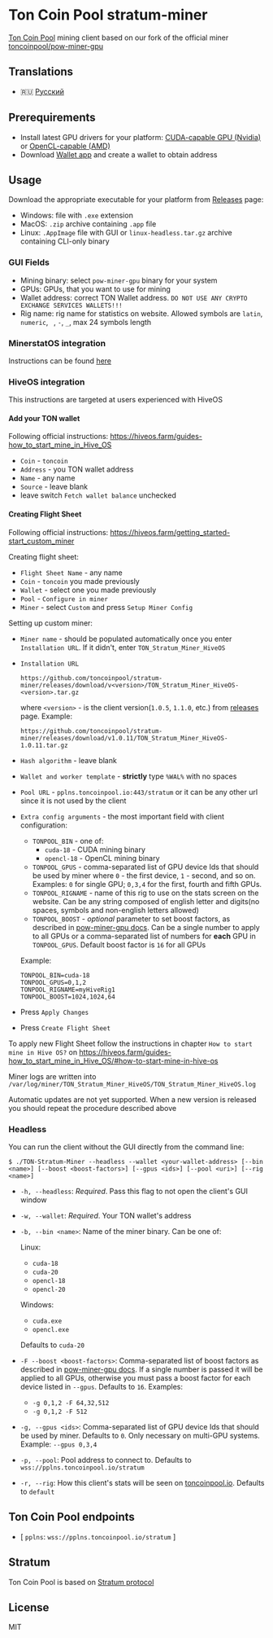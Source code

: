 # Ton Coin Pool stratum-miner

[Ton Coin Pool](https://toncoinpool.io) mining client based on our fork of the official miner
[toncoinpool/pow-miner-gpu](https://github.com/toncoinpool/pow-miner-gpu)

## Translations

-   :ru: [Русский](docs/readme_ru.md)

## Prerequirements

-   Install latest GPU drivers for your platform:
    [CUDA-capable GPU (Nvidia)](https://docs.nvidia.com/cuda/cuda-installation-guide-microsoft-windows/index.html)
    or [OpenCL-capable (AMD)](https://support.amd.com/en-us/download)
-   Download [Wallet app](https://ton.org/wallets) and create a wallet to obtain address

## Usage

Download the appropriate executable for your platform from
[Releases](https://github.com/toncoinpool/stratum-miner/releases) page:

-   Windows: file with `.exe` extension
-   MacOS: `.zip` archive containing `.app` file
-   Linux: `.AppImage` file with GUI or `linux-headless.tar.gz` archive containing CLI-only binary

### GUI Fields

-   Mining binary: select `pow-miner-gpu` binary for your system
-   GPUs: GPUs, that you want to use for mining
-   Wallet address: correct TON Wallet address. `DO NOT USE ANY CRYPTO EXCHANGE SERVICES WALLETS!!!`
-   Rig name: rig name for statistics on website. Allowed symbols are `latin`, `numeric`, ` `, `-`, `_`, max 24 symbols
    length

### MinerstatOS integration

Instructions can be found [here](integrations/minerstat/README.md)

### HiveOS integration

This instructions are targeted at users experienced with HiveOS

#### Add your TON wallet

Following official instructions: https://hiveos.farm/guides-how_to_start_mine_in_Hive_OS

-   `Coin` - `toncoin`
-   `Address` - you TON wallet address
-   `Name` - any name
-   `Source` - leave blank
-   leave switch `Fetch wallet balance` unchecked

#### Creating Flight Sheet

Following official instructions: https://hiveos.farm/getting_started-start_custom_miner

Creating flight sheet:

-   `Flight Sheet Name` - any name
-   `Coin` - `toncoin` you made previously
-   `Wallet` - select one you made previously
-   `Pool` - `Configure in miner`
-   `Miner` - select `Custom` and press `Setup Miner Config`

Setting up custom miner:

-   `Miner name` - should be populated automatically once you enter `Installation URL`. If it didn't, enter
    `TON_Stratum_Miner_HiveOS`
-   `Installation URL`

    ```
    https://github.com/toncoinpool/stratum-miner/releases/download/v<version>/TON_Stratum_Miner_HiveOS-<version>.tar.gz
    ```

    where `<version>` - is the client version(`1.0.5`, `1.1.0`, etc.) from [releases](https://github.com/toncoinpool/stratum-miner/releases)
    page. Example:

    ```
    https://github.com/toncoinpool/stratum-miner/releases/download/v1.0.11/TON_Stratum_Miner_HiveOS-1.0.11.tar.gz
    ```

-   `Hash algorithm` - leave blank
-   `Wallet and worker template` - **strictly** type `%WAL%` with no spaces
-   `Pool URL` - `pplns.toncoinpool.io:443/stratum` or it can be any other url since it is not used by the client
-   `Extra config arguments` - the most important field with client configuration:

    -   `TONPOOL_BIN` - one of:
        -   `cuda-18` - CUDA mining binary
        -   `opencl-18` - OpenCL mining binary
    -   `TONPOOL_GPUS` - comma-separated list of GPU device Ids that should be used by miner where `0` - the first
        device, `1` - second, and so on. Examples: `0` for single GPU; `0,3,4` for the first, fourth and fifth GPUs.
    -   `TONPOOL_RIGNAME` - name of this rig to use on the stats screen on the website. Can be any string composed of
        english letter and digits(no spaces, symbols and non-english letters allowed)
    -   `TONPOOL_BOOST` - _optional_ parameter to set boost factors, as described in [pow-miner-gpu docs](https://github.com/tontechio/pow-miner-gpu/blob/main/crypto/util/pow-miner-howto.md).
        Can be a single number to apply to all GPUs or a comma-separated list of numbers for **each** GPU in
        `TONPOOL_GPUS`. Default boost factor is `16` for all GPUs

    Example:

    ```
    TONPOOL_BIN=cuda-18
    TONPOOL_GPUS=0,1,2
    TONPOOL_RIGNAME=myHiveRig1
    TONPOOL_BOOST=1024,1024,64
    ```

-   Press `Apply Changes`
-   Press `Create Flight Sheet`

To apply new Flight Sheet follow the instructions in chapter `How to start mine in Hive OS?` on
https://hiveos.farm/guides-how_to_start_mine_in_Hive_OS/#how-to-start-mine-in-hive-os

Miner logs are written into `/var/log/miner/TON_Stratum_Miner_HiveOS/TON_Stratum_Miner_HiveOS.log`

Automatic updates are not yet supported. When a new version is released you should repeat the procedure described above

### Headless

You can run the client without the GUI directly from the command line:

```shell
$ ./TON-Stratum-Miner --headless --wallet <your-wallet-address> [--bin <name>] [--boost <boost-factors>] [--gpus <ids>] [--pool <uri>] [--rig <name>]
```

-   `-h, --headless`: _Required_. Pass this flag to not open the client's GUI window
-   `-w, --wallet`: _Required_. Your TON wallet's address
-   `-b, --bin <name>`: Name of the miner binary. Can be one of:

    Linux:

    -   `cuda-18`
    -   `cuda-20`
    -   `opencl-18`
    -   `opencl-20`

    Windows:

    -   `cuda.exe`
    -   `opencl.exe`

    Defaults to `cuda-20`

-   `-F --boost <boost-factors>`: Comma-separated list of boost factors as described in [pow-miner-gpu docs](https://github.com/tontechio/pow-miner-gpu/blob/main/crypto/util/pow-miner-howto.md).
    If a single number is passed it will be applied to all GPUs, otherwise you must pass a boost factor for each device
    listed in `--gpus`. Defaults to `16`. Examples:
    -   `-g 0,1,2 -F 64,32,512`
    -   `-g 0,1,2 -F 512`
-   `-g, --gpus <ids>`: Comma-separated list of GPU device Ids that should be used by miner. Defaults to `0`. Only
    necessary on multi-GPU systems. Example: `--gpus 0,3,4`
-   `-p, --pool`: Pool address to connect to. Defaults to `wss://pplns.toncoinpool.io/stratum`
-   `-r, --rig`: How this client's stats will be seen on [toncoinpool.io](https://toncoinpool.io). Defaults to `default`

## Ton Coin Pool endpoints

-   [ `pplns`: `wss://pplns.toncoinpool.io/stratum` ]

## Stratum

Ton Coin Pool is based on [Stratum protocol](docs/stratum.md)

## License

MIT

